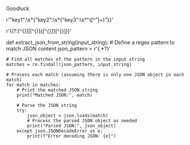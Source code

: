 Goodluck


r'"key1":\s*{"key2":\s*{"key3":\s*"([^"]+)"}}'

r'\{(?:[^{}]|[^{}]*\{[^{}]*\}[^{}]*)*\}'

def extract_json_from_string(input_string):
    # Define a regex pattern to match JSON content
    json_pattern = r'\{.*?\}'

    # Find all matches of the pattern in the input string
    matches = re.findall(json_pattern, input_string)

    # Process each match (assuming there is only one JSON object in each match)
    for match in matches:
        # Print the matched JSON string
        print("Matched JSON:", match)

        # Parse the JSON string
        try:
            json_object = json.loads(match)
            # Process the parsed JSON object as needed
            print("Parsed JSON:", json_object)
        except json.JSONDecodeError as e:
            print(f"Error decoding JSON: {e}")
